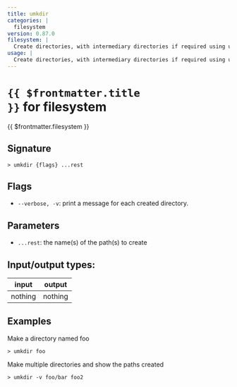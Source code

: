 ```yaml
---
title: umkdir
categories: |
  filesystem
version: 0.87.0
filesystem: |
  Create directories, with intermediary directories if required using uutils/coreutils mkdir.
usage: |
  Create directories, with intermediary directories if required using uutils/coreutils mkdir.
---
```

<!-- This file is automatically generated. Please edit the command in https://github.com/nushell/nushell instead. -->

# <code>{{ $frontmatter.title }}</code> for filesystem

<div class='command-title'>{{ $frontmatter.filesystem }}</div>

## Signature

```> umkdir {flags} ...rest```

## Flags

 -  `--verbose, -v`: print a message for each created directory.

## Parameters

 -  `...rest`: the name(s) of the path(s) to create


## Input/output types:

| input   | output  |
| ------- | ------- |
| nothing | nothing |

## Examples

Make a directory named foo
```nu
> umkdir foo

```

Make multiple directories and show the paths created
```nu
> umkdir -v foo/bar foo2

```
